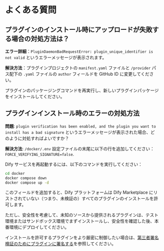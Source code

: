 # よくある質問

## プラグインのインストール時にアップロードが失敗する場合の対処方法は？

**エラー詳細**：`PluginDaemonBadRequestError: plugin_unique_identifier is not valid` というエラーメッセージが表示されます。

**解決方法**：プラグインプロジェクトの `manifest.yaml` ファイルと `/provider` パス配下の `.yaml` ファイルの `author` フィールドを GitHub ID に変更してください。

プラグインのパッケージングコマンドを再実行し、新しいプラグインパッケージをインストールしてください。

## プラグインインストール時のエラーの対処方法

**問題**: `plugin verification has been enabled, and the plugin you want to install has a bad signature` というエラーメッセージが表示された場合、どのように対処すればよいですか？

**解決方法**: `/docker/.env` 設定ファイルの末尾に以下の行を追加してください：  
`FORCE_VERIFYING_SIGNATURE=false`. 

Dify サービスを再起動するには、以下のコマンドを実行してください：

```bash
cd docker
docker compose down
docker compose up -d
```

このフィールドを追加すると、Dify プラットフォームは Dify Marketplace にリストされていない（つまり、未検証の）すべてのプラグインのインストールを許可します。

ただし、安全性を考慮して、未知のソースから提供されるプラグインは、テスト環境またはサンドボックス環境でまずインストールし、安全性を確認した後、本番環境にデプロイしてください。

インストールを許可するプラグインをより厳密に制御したい場合は、[第三者署名検証のためにプラグインに署名する](./publish-plugins/sign-plugin-for-third-party-signature-verification.md)を参照してください。
